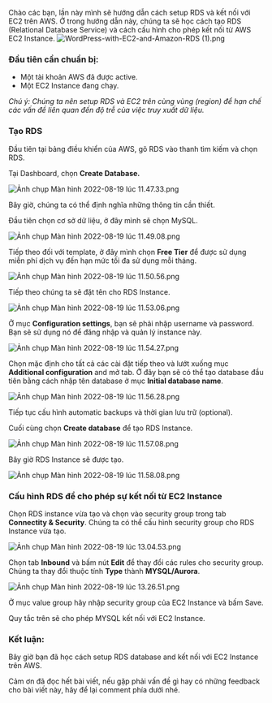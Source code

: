 Chào các bạn, lần này mình sẽ hướng dẫn cách setup RDS và kết nối với EC2 trên AWS. Ở trong hướng dẫn này, chúng ta sẽ học cách tạo RDS (Relational Database Service) và cách cấu hình cho phép kết nối từ AWS EC2 Instance.
![WordPress-with-EC2-and-Amazon-RDS (1).png](https://images.viblo.asia/0bc3f3df-2922-49ad-bf48-9268e9917591.png)

### Đầu tiên cần chuẩn bị:
* Một tài khoản AWS đã được active.
* Một EC2 Instance đang chạy.

*Chú ý: Chúng ta nên setup RDS và EC2 trên cùng vùng (region) để hạn chế các vấn đề liên quan đến độ trễ của việc truy xuất dữ liệu.*

### Tạo RDS
Đầu tiên tại bảng điều khiển của AWS, gõ RDS vào thanh tìm kiếm và chọn RDS.

Tại Dashboard, chọn **Create Database.**

 ![Ảnh chụp Màn hình 2022-08-19 lúc 11.47.33.png](https://images.viblo.asia/de98e16c-2bbc-42e1-90cd-1954d0c6bdaf.png)

Bây giờ, chúng ta có thể định nghĩa những thông tin cần thiết.

Đầu tiên chọn cơ sở dữ liệu, ở đây mình sẽ chọn MySQL.

 ![Ảnh chụp Màn hình 2022-08-19 lúc 11.49.08.png](https://images.viblo.asia/484f637f-4343-4dd3-aa9d-10c5b30ae8c7.png)
 
Tiếp theo đối với template, ở đây mình chọn **Free Tier** để được sử dụng miễn phí dịch vụ đến hạn mức tối đa sử dụng mỗi tháng.

 ![Ảnh chụp Màn hình 2022-08-19 lúc 11.50.56.png](https://images.viblo.asia/47380c54-0445-44c2-835a-56db1aba020d.png)
 
Tiếp theo chúng ta sẽ đặt tên cho RDS Instance.

![Ảnh chụp Màn hình 2022-08-19 lúc 11.53.06.png](https://images.viblo.asia/271fa1e9-e5af-4d82-847f-5984f5a540de.png)

Ở mục **Configuration settings**, bạn sẽ phải nhập username và password. Bạn sẽ sử dụng nó để đăng nhập và quản lý instance này.

 ![Ảnh chụp Màn hình 2022-08-19 lúc 11.54.27.png](https://images.viblo.asia/2c0af09b-aac9-4cf3-8678-c3c1e26dd7c3.png)
 
Chọn mặc định cho tất cả các cài đặt tiếp theo và lướt xuống mục **Additional configuration** and mở tab. Ở đây bạn sẽ có thể tạo database đầu tiên bằng cách nhập tên database ở mục **Initial database name**.

 ![Ảnh chụp Màn hình 2022-08-19 lúc 11.56.28.png](https://images.viblo.asia/97c12fc0-df17-46eb-a3db-58325bd18129.png)
 
Tiếp tục cấu hình automatic backups và thời gian lưu trữ (optional).

Cuối cùng chọn **Create database** để tạo RDS Instance. 

 ![Ảnh chụp Màn hình 2022-08-19 lúc 11.57.08.png](https://images.viblo.asia/e6a0e9d1-63b2-4fe7-8928-3751cc7dbbf9.png)
 
Bây giờ RDS Instance sẽ được tạo.

 ![Ảnh chụp Màn hình 2022-08-19 lúc 11.58.08.png](https://images.viblo.asia/b19e8f14-dfee-403b-952e-1a1c817e278d.png)
 
### Cấu hình RDS để cho phép sự kết nối từ EC2 Instance

Chọn RDS instance vừa tạo và chọn vào security group trong tab **Connectity & Security**. Chúng ta có thể cấu hình security group cho RDS Instance vừa tạo.

 ![Ảnh chụp Màn hình 2022-08-19 lúc 13.04.53.png](https://images.viblo.asia/0f68ba6e-1a71-44f1-a43d-c6f01a5a1665.png)
 
Chọn tab **Inbound** và bấm nút **Edit** để thay đổi các rules cho security group. Chúng ta thay đổi thuộc tính **Type** thành **MYSQL/Aurora**.

 ![Ảnh chụp Màn hình 2022-08-19 lúc 13.26.51.png](https://images.viblo.asia/3273644b-8408-47dd-be78-8b80492ebe07.png)
 
Ở mục value group hãy nhập security group của EC2 Instance và bấm Save.

Quy tắc trên sẽ cho phép MYSQL kết nối với EC2 Instance.

### Kết luận:
Bây giờ bạn đã học cách setup RDS database and kết nối với EC2 Instance trên AWS.

Cảm ơn đã đọc hết bài viết, nếu gặp phải vấn đề gì hay có những feedback cho bài viết này, hãy để lại comment phía dưới nhé.